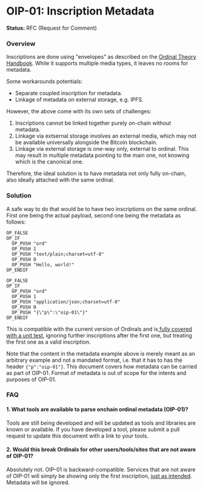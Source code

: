 # OIP-01: Inscription Metadata

**Status:** RFC (Request for Comment)

### Overview

Inscriptions are done using "envelopes" as described on the [Ordinal Theory Handbook](https://docs.ordinals.com/inscriptions.html). While it supports multiple media types, it leaves no rooms for metadata.

Some workarounds potentials:

* Separate coupled inscription for metadata.
* Linkage of metadata on external storage, e.g. IPFS.

However, the above come with its own sets of challenges:&#x20;

1. Inscriptions cannot be linked together purely on-chain without metadata.
2. Linkage via extsernal storage involves an external media, which may not be available universally alongside the Bitcoin blockchain.
3. Linkage via external storage is one-way only, external to ordinal. This may result in multiple metadata pointing to the main one, not knowing which is the canonical one.&#x20;

Therefore, the ideal solution is to have metadata not only fully on-chain, also ideally attached with the same ordinal.

### Solution

A safe way to do that would be to have two inscriptions on the same ordinal. First one being the actual payload, second one being the metadata as follows:

```
OP_FALSE
OP_IF
  OP_PUSH "ord"
  OP_PUSH 1
  OP_PUSH "text/plain;charset=utf-8"
  OP_PUSH 0
  OP_PUSH "Hello, world!"
OP_ENDIF

OP_FALSE
OP_IF
  OP_PUSH "ord"
  OP_PUSH 1
  OP_PUSH "application/json;charset=utf-8"
  OP_PUSH 0
  OP_PUSH "{\"p\":\"oip-01\"}"
OP_ENDIF
```

This is compatible with the current version of Ordinals and is[ fully covered with a unit test](https://github.com/ordinals/ord/blob/master/src/inscription.rs#L474), ignoring further inscriptions after the first one, but treating the first one as a valid inscription.&#x20;

Note that the content in the metadata example above is merely meant as an arbitrary example and not a mandated format, i.e. that it has to has the header `{"p":"oip-01"}`. This document covers how metadata can be carried as part of OIP-01. Format of metadata is out of scope for the intents and purposes of OIP-01.&#x20;

### FAQ

#### 1. What tools are available to parse onchain ordinal metadata (OIP-01)?

Tools are still being developed and will be updated as tools and libraries are known or available. If you have developed a tool, please submit a pull request to update this document with a link to your tools.

#### 2. Would this break Ordinals for other users/tools/sites that are not aware of OIP-01?

Absolutely not. OIP-01 is backward-compatible. Services that are not aware of OIP-01 will simply be showing only the first inscription, [just as intended](https://github.com/ordinals/ord/blob/master/src/inscription.rs#L474). Metadata will be ignored.&#x20;
